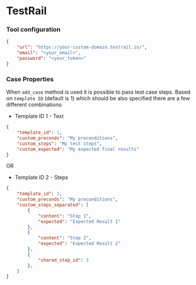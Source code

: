 # TestRail

### Tool configuration

```json
{
    "url": "https://your-custom-domain.testrail.io/",
    "email": "<your_email>",
    "password": "<your_token>"
}
```

### Case Properties
When `add_case` method is used it is possible to pass test case steps. Based on `template ID` (default is 1) which should be also specified there are a few different combinations:
- Template ID 1 - Text
```json
{
    "template_id": 1,
    "custom_preconds": "My preconditions",
    "custom_steps": "My test steps",
    "custom_expected": "My expected final results"
}
```
OR
- Template ID 2 - Steps
```json
{
    "template_id": 2,
    "custom_preconds": "My preconditions",
    "custom_steps_separated": [
        {
            "content": "Step 1",
            "expected": "Expected Result 1"
        },
        {
            "content": "Step 2",
            "expected": "Expected Result 2"
        },
        {
            "shared_step_id": 3
        },
    ]
}
```
